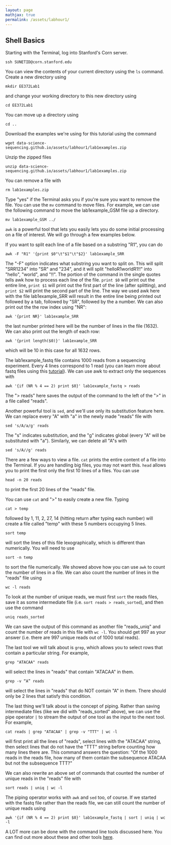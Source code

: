 ```yaml
---
layout: page
mathjax: true
permalink: /assets/labhour1/
---
```


## Shell Basics

Starting with the Terminal, log into Stanford's Corn server.

```
ssh SUNETID@corn.stanford.edu
```

You can view the contents of your current directory using the ```ls``` command. Create a new directory using

```
mkdir EE372Lab1
```

and change your working directory to this new directory using

```
cd EE372Lab1
```

You can move up a directory using

```
cd ..
```

Download the examples we're using for this tutorial using the command

```
wget data-science-sequencing.github.io/assets/labhour1/lab1examples.zip
```

Unzip the zipped files

```
unzip data-science-sequencing.github.io/assets/labhour1/lab1examples.zip
```

You can remove a file with

```
rm lab1examples.zip
```

Type "yes" if the Terminal asks you if you're sure you want to remove the file. You can use the ```mv``` command to move files. For example, we can use the following command to move the lab1example_GSM file up a directory.

```
mv lab1example_GSM ../
```

```awk``` is a powerful tool that lets you easily lets you do some initial processing on a file of interest. We will go through a few examples below.

If you want to split each line of a file based on a substring "R1", you can do

```
awk -F "R1" '{print $0"\t"$1"\t"$2}' lab1example_SRR
```

The "-F" option indicates what substring you want to split on. This will split "SRR1234" into "SR" and "234", and it will split "helloR1worldR1!!" into "hello", "world", and "!!". The portion of the command in the single quotes tells awk how to process each line of the file. ```print $0``` will print out the entire line, ```print $1``` will print out the first part of the line (after splitting), and ```print $2``` will print the second part of the line. The way we used awk here with the file lab1example_SRR will result in the entire line being printed out followed by a tab, followed by "SR", followed by the a number. We can also print out the the row index using "NR":

```
awk '{print NR}' lab1example_SRR
```

the last number printed here will be the number of lines in the file (1632). We can also print out the length of each row:

```
awk '{print length($0)}' lab1example_SRR
```

which will be 10 in this case for all 1632 rows.

The lab1example_fastq file contains 1000 reads from a sequencing experiment. Every 4 lines correspond to 1 read (you can learn more about fastq files using this [tutorial](http://nbviewer.jupyter.org/github/BenLangmead/comp-genomics-class/blob/master/notebooks/FASTQ.ipynb)). We can use awk to extract only the sequences with

```
awk '{if (NR % 4 == 2) print $0}' lab1example_fastq > reads
```

The "> reads" here saves the output of the command to the left of the ">" in a file called "reads".

Another powerful tool is ```sed```, and we'll use only its substitution feature here. We can replace every "A" with "a" in the newly made "reads" file with

```
sed 's/A/a/g' reads
```

The "s" indicates substitution, and the "g" indicates global (every "A" will be substituted with "a"). Similarly, we can delete all "A"s with

```
sed 's/A//g' reads
```

There are a few ways to view a file. ```cat``` prints the entire content of a file into the Terminal. If you are handling big files, you may not want this. ```head``` allows you to print the first only the first 10 lines of a files. You can use

```
head -n 20 reads
```

to print the first 20 lines of the "reads" file.

You can use ```cat``` and ">" to easily create a new file. Typing

```
cat > temp
```

followed by 1, 11, 2, 27, 14 (hitting return after typing each number) will create a file called "temp" with these 5 numbers occupying 5 lines.

```
sort temp
```

will sort the lines of this file lexographically, which is different than numerically. You will need to use

```
sort -n temp
```

to sort the file numerically. We showed above how you can use ```awk``` to count the number of lines in a file. We can also count the number of lines in the "reads" file using

```
wc -l reads
```

To look at the number of unique reads, we must first ```sort``` the reads files, save it as some intermediate file (i.e. ```sort reads > reads_sorted```), and then use the command

```
uniq reads_sorted
```

We can save the output of this command as another file "reads_uniq" and count the number of reads in this file with ```wc -l```. You should get 997 as your answer (i.e. there are 997 unique reads out of 1000 total reads).

The last tool we will talk about is ```grep```, which allows you to select rows that contain a particular string. For example,

```
grep "ATACAA" reads
```

will select the lines in "reads" that contain "ATACAA" in them.

```
grep -v “A” reads
```

will select the lines in "reads" that do NOT contain "A" in them. There should only be 2 lines that satisfy this condition.

The last thing we'll talk about is the concept of piping. Rather than saving intermediate files (like we did with "reads_sorted" above), we can use the pipe operator ```|``` to stream the output of one tool as the input to the next tool. For example,

```
cat reads | grep "ATACAA" | grep -v "TTT" | wc -l
```

will first print all the lines of "reads", select lines with the "ATACAA" string, then select lines that do not have the "TTT" string before counting how many lines there are. This command answers the question: "Of the 1000 reads in the reads file, how many of them contain the subsequence ATACAA but not the subsequence TTT?"

We can also rewrite an above set of commands that counted the number of unique reads in the "reads" file with

```
sort reads | uniq | wc -l
```

The piping operator works with ```awk``` and ```sed``` too, of course. If we started with the fastq file rather than the reads file, we can still count the number of unique reads using

```
awk '{if (NR % 4 == 2) print $0}' lab1example_fastq | sort | uniq | wc -l
```

A LOT more can be done with the command line tools discussed here. You can find out more about these and other tools [here](http://ss64.com/bash/).
